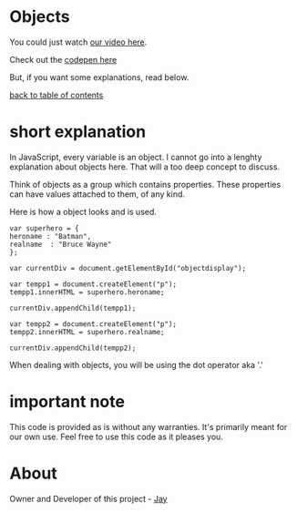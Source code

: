 # Objects

You could just watch [our video here]().

Check out the [codepen here](https://codepen.io/jay-pancodu/pen/QWNwEgO)

But, if you want some explanations, read below.

[back to table of contents](../readme.md)

# short explanation

In JavaScript, every variable is an object. I cannot go into a lenghty explanation about objects here. That will a too deep concept to discuss.

Think of objects as a group which contains properties. These properties can have values attached to them, of any kind. 

Here is how a object looks and is used.

    var superhero = {
    heroname : "Batman",
    realname  : "Bruce Wayne"
    };

    var currentDiv = document.getElementById("objectdisplay");

    var tempp1 = document.createElement("p"); 
    tempp1.innerHTML = superhero.heroname;

    currentDiv.appendChild(tempp1);

    var tempp2 = document.createElement("p"); 
    tempp2.innerHTML = superhero.realname;

    currentDiv.appendChild(tempp2);

When dealing with objects, you will be using the dot operator aka '.'

# important note 

This code is provided as is without any warranties. It's primarily meant for our own use. Feel free to use this code as it pleases you.

# About

Owner and Developer of this project - [Jay](http://thechalakas.com)